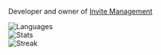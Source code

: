 Developer and owner of [Invite Management](https://invi-bot.xyz)

![Languages](https://github-readme-stats.vercel.app/api/top-langs?username=siris01&show_icons=true&theme=dark&locale=en&layout=compact)  
![Stats](https://github-readme-stats.vercel.app/api?username=siris01&show_icons=true&theme=dark&locale=en)  
![Streak](https://github-readme-streak-stats.herokuapp.com/?user=siris01&theme=dark)  
